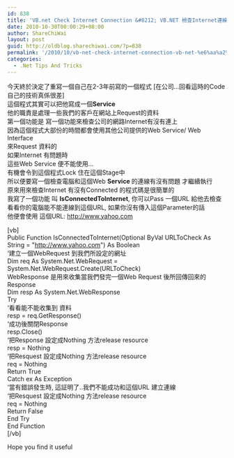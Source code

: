 ```yaml
---
id: 838
title: 'VB.net Check Internet Connection &#8212; VB.NET 檢查Internet連線'
date: 2010-10-30T00:00:29+08:00
author: ShareChiWai
layout: post
guid: http://oldblog.sharechiwai.com/?p=838
permalink: '/2010/10/vb-net-check-internet-connection-vb-net-%e6%aa%a2%e6%9f%a5internet%e9%80%a3%e7%b7%9a/'
categories:
  - .Net Tips And Tricks
---
```

<div id="_mcePaste">
  今天終於決定了重寫一個自己在2-3年前寫的一個程式 [在公司&#8230;回看這時的Code自己的技術真係很差]
</div>

<div id="_mcePaste">
  這個程式其實可以把他寫成一個<strong>Service</strong>
</div>

<div id="_mcePaste">
  他的職責是處理一些我們的客戶在網站上Request的資料
</div>

<div id="_mcePaste">
  第一個功能是 寫一個功能來檢查公司的網路Internet有沒有連上
</div>

<div id="_mcePaste">
  因為這個程式大部份的時間都會使用其他公司提供的Web Service/ Web Interface
</div>

<div id="_mcePaste">
  來Request 資料的
</div>

<div id="_mcePaste">
  如果Internet 有問題時
</div>

<div id="_mcePaste">
  這些Web Service 便不能使用&#8230;
</div>

<div id="_mcePaste">
  有機會令到這個程式Lock 住在這個Stage中
</div>

<div id="_mcePaste">
  所以便要寫一個檢查電腦和這個Web <strong>Service </strong>的連線有沒有問題 才繼續執行
</div>

<div id="_mcePaste">
  原來用來檢查Internet 有沒有Connected 的程式碼是很簡單的
</div>

<div id="_mcePaste">
  我寫了一個功能 叫 <strong>IsConnectedToInternet</strong>, 你可以Pass 一個URL 給他去檢查
</div>

<div id="_mcePaste">
  看看你的電腦能不能連線到這個URL, 如果你沒有傳入這個Parameter的話
</div>

<div id="_mcePaste">
  他便會使用 這個URL: <a href="http://www.yahoo.com">http://www.yahoo.com</a>
</div>

[vb]  
Public Function IsConnectedToInternet(Optional ByVal URLToCheck As String = "http://www.yahoo.com") As Boolean  
&#8216;建立一個WebRequest 到我們所設定的網址  
Dim req As System.Net.WebRequest = System.Net.WebRequest.Create(URLToCheck)  
WebResponse 是用來收集當我們發完一個Web Request 後所回傳回來的Response  
Dim resp As System.Net.WebResponse  
Try  
&#8216;看看能不能收集到 資料  
resp = req.GetResponse()  
&#8216;成功後關閉Response  
resp.Close()  
&#8216;把Response 設定成Nothing 方法release resource  
resp = Nothing  
&#8216;把Resquest 設定成Nothing 方法release resource  
req = Nothing  
Return True  
Catch ex As Exception  
&#8216;當有錯誤發生時, 這証明了..我們不能成功和這個URL 建立連線  
&#8216;把Resquest 設定成Nothing 方法release resource  
req = Nothing  
Return False  
End Try  
End Function  
[/vb]

<div id="_mcePaste">
  Hope you find it useful
</div>